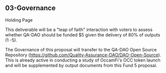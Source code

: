 ## 03-Governance

Holding Page

This deliverable will be a "leap of faith" interaction with voters to assess whether QA-DAO should be funded $5 given the delivery of 80% of outputs (1 -5).

The Governance of this proposal will transfer to the QA-DAO Open Source Repository (https://github.com/Quality-Assurance-DAO/DAO-Open-Source). This is already active in conducting a study of OccamFi's OCC token launch and will be supplemented by output documents from this Fund 5 proposal.
